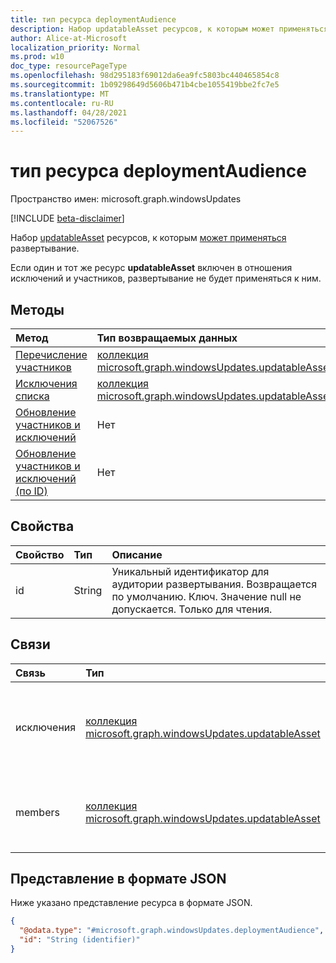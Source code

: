 ```yaml
---
title: тип ресурса deploymentAudience
description: Набор updatableAsset ресурсов, к которым может применяться развертывание.
author: Alice-at-Microsoft
localization_priority: Normal
ms.prod: w10
doc_type: resourcePageType
ms.openlocfilehash: 98d295183f69012da6ea9fc5803bc440465854c8
ms.sourcegitcommit: 1b09298649d5606b471b4cbe1055419bbe2fc7e5
ms.translationtype: MT
ms.contentlocale: ru-RU
ms.lasthandoff: 04/28/2021
ms.locfileid: "52067526"
---
```

# <a name="deploymentaudience-resource-type"></a>тип ресурса deploymentAudience

Пространство имен: microsoft.graph.windowsUpdates

[!INCLUDE [beta-disclaimer](../../includes/beta-disclaimer.md)]

Набор [updatableAsset](../resources/windowsupdates-updatableasset.md) ресурсов, к которым [может применяться](../resources/windowsupdates-deployment.md) развертывание.

Если один и тот же ресурс **updatableAsset** включен в отношения исключений и участников, развертывание не будет применяться к ним.  

## <a name="methods"></a>Методы
|Метод|Тип возвращаемых данных|Описание|
|:---|:---|:---|
|[Перечисление участников](../api/windowsupdates-deploymentaudience-list-members.md)|[коллекция microsoft.graph.windowsUpdates.updatableAsset](../resources/windowsupdates-updatableasset.md)|Список участников [развертыванияAudience](../resources/windowsupdates-deploymentaudience.md).|
|[Исключения списка](../api/windowsupdates-deploymentaudience-list-exclusions.md)|[коллекция microsoft.graph.windowsUpdates.updatableAsset](../resources/windowsupdates-updatableasset.md)|Список исключений [развертыванияAudience](../resources/windowsupdates-deploymentaudience.md).|
|[Обновление участников и исключений](../api/windowsupdates-deploymentaudience-updateaudience.md)|Нет|Добавление или удаление участников и исключений.|
|[Обновление участников и исключений (по ID)](../api/windowsupdates-deploymentaudience-updateaudiencebyid.md)|Нет|Добавление или удаление участников и исключений одного типа.|

## <a name="properties"></a>Свойства
|Свойство|Тип|Описание|
|:---|:---|:---|
|id|String|Уникальный идентификатор для аудитории развертывания. Возвращается по умолчанию. Ключ. Значение null не допускается. Только для чтения.|

## <a name="relationships"></a>Связи
|Связь|Тип|Описание|
|:---|:---|:---|
|исключения|[коллекция microsoft.graph.windowsUpdates.updatableAsset](../resources/windowsupdates-updatableasset.md)|Указывает ресурсы, которые необходимо исключить из аудитории.|
|members|[коллекция microsoft.graph.windowsUpdates.updatableAsset](../resources/windowsupdates-updatableasset.md)|Указывает активы, которые необходимо включить в аудиторию.|

## <a name="json-representation"></a>Представление в формате JSON
Ниже указано представление ресурса в формате JSON.
<!-- {
  "blockType": "resource",
  "keyProperty": "id",
  "@odata.type": "microsoft.graph.windowsUpdates.deploymentAudience",
  "openType": false
}
-->
``` json
{
  "@odata.type": "#microsoft.graph.windowsUpdates.deploymentAudience",
  "id": "String (identifier)"
}
```

